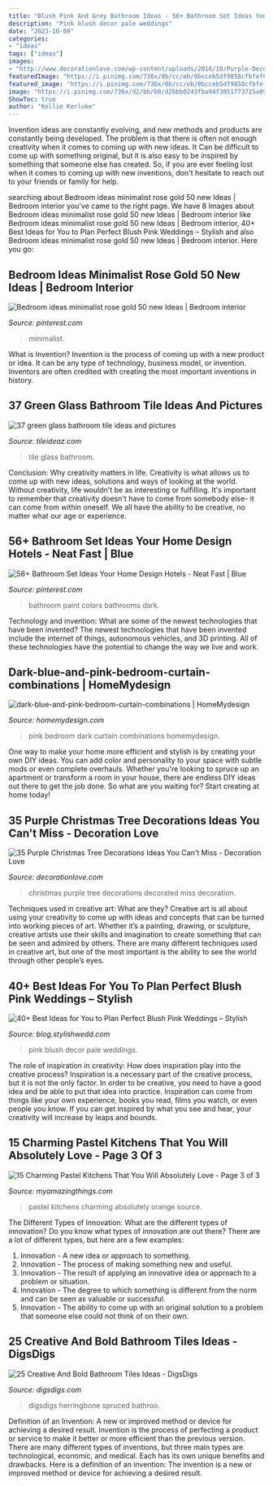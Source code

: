 ```yaml
---
title: "Blush Pink And Grey Bathroom Ideas - 56+ Bathroom Set Ideas Your Home Design Hotels"
description: "Pink blush decor pale weddings"
date: "2023-10-09"
categories:
- "ideas"
tags: ["ideas"]
images:
- "http://www.decorationlove.com/wp-content/uploads/2016/10/Purple-Decorated-Christmas-Tree.jpg"
featuredImage: "https://i.pinimg.com/736x/0b/cc/eb/0bcceb5df9858cfbfef6ac99709507b1.jpg"
featured_image: "https://i.pinimg.com/736x/0b/cc/eb/0bcceb5df9858cfbfef6ac99709507b1.jpg"
image: "https://i.pinimg.com/736x/d2/bb/b0/d2bbb0243fba94f3051773725a09abab.jpg"
ShowToc: true
author: "Kellie Kerluke"
---
```



Invention ideas are constantly evolving, and new methods and products are constantly being developed. The problem is that there is often not enough creativity when it comes to coming up with new ideas. It Can be difficult to come up with something original, but it is also easy to be inspired by something that someone else has created. So, if you are ever feeling lost when it comes to coming up with new inventions, don't hesitate to reach out to your friends or family for help.

	

		
searching about Bedroom ideas minimalist rose gold 50 new Ideas | Bedroom interior you've came to the right page. We have 8 Images about Bedroom ideas minimalist rose gold 50 new Ideas | Bedroom interior like Bedroom ideas minimalist rose gold 50 new Ideas | Bedroom interior, 40+ Best Ideas for You to Plan Perfect Blush Pink Weddings – Stylish and also Bedroom ideas minimalist rose gold 50 new Ideas | Bedroom interior. Here you go:
		
    
## Bedroom Ideas Minimalist Rose Gold 50 New Ideas | Bedroom Interior

<img loading=lazy src="https://i.pinimg.com/736x/d2/bb/b0/d2bbb0243fba94f3051773725a09abab.jpg" onerror="this.onerror=null;this.src='https://tse4.mm.bing.net/th?id=OIP.2FF6ztvs33blacgrv82MAwAAAA&amp;pid=15.1';" alt="Bedroom ideas minimalist rose gold 50 new Ideas | Bedroom interior">

_Source: pinterest.com_

>minimalist. 

	

What is Invention?
Invention is the process of coming up with a new product or idea. It can be any type of technology, business model, or invention. Inventors are often credited with creating the most important inventions in history.

    
## 37 Green Glass Bathroom Tile Ideas And Pictures

<img loading=lazy src="http://www.tileideaz.com/wp-content/uploads/2015/03/green_glass_bathroom_tile_10.jpg" onerror="this.onerror=null;this.src='https://tse3.mm.bing.net/th?id=OIP.ljmcyhIMl4AbPnTC9LhrDQHaJ3&amp;pid=15.1';" alt="37 green glass bathroom tile ideas and pictures">

_Source: tileideaz.com_

>tile glass bathroom. 

	

Conclusion: Why creativity matters in life.
Creativity is what allows us to come up with new ideas, solutions and ways of looking at the world. Without creativity, life wouldn't be as interesting or fulfilling. It's important to remember that creativity doesn't have to come from somebody else- it can come from within oneself. We all have the ability to be creative, no matter what our age or experience.

    
## 56+ Bathroom Set Ideas Your Home Design Hotels - Neat Fast | Blue

<img loading=lazy src="https://i.pinimg.com/736x/0b/cc/eb/0bcceb5df9858cfbfef6ac99709507b1.jpg" onerror="this.onerror=null;this.src='https://tse4.mm.bing.net/th?id=OIP.9RVWSdi4DGtNSOPNTVqIpAHaJ4&amp;pid=15.1';" alt="56+ Bathroom Set Ideas Your Home Design Hotels - Neat Fast | Blue">

_Source: pinterest.com_

>bathroom paint colors bathrooms dark. 

	

Technology and invention: What are some of the newest technologies that have been invented?
The newest technologies that have been invented include the internet of things, autonomous vehicles, and 3D printing. All of these technologies have the potential to change the way we live and work.

    
## Dark-blue-and-pink-bedroom-curtain-combinations | HomeMydesign

<img loading=lazy src="https://homemydesign.com/wp-content/uploads/2020/05/dark-blue-and-pink-bedroom-curtain-combinations.jpg" onerror="this.onerror=null;this.src='https://tse4.mm.bing.net/th?id=OIP.RZWUHXQSmdGYf_ICjSu3hQHaJ4&amp;pid=15.1';" alt="dark-blue-and-pink-bedroom-curtain-combinations | HomeMydesign">

_Source: homemydesign.com_

>pink bedroom dark curtain combinations homemydesign. 

	

One way to make your home more efficient and stylish is by creating your own DIY ideas. You can add color and personality to your space with subtle mods or even complete overhauls. Whether you're looking to spruce up an apartment or transform a room in your house, there are endless DIY ideas out there to get the job done. So what are you waiting for? Start creating at home today!

    
## 35 Purple Christmas Tree Decorations Ideas You Can&#039;t Miss - Decoration Love

<img loading=lazy src="http://www.decorationlove.com/wp-content/uploads/2016/10/Purple-Decorated-Christmas-Tree.jpg" onerror="this.onerror=null;this.src='https://tse2.mm.bing.net/th?id=OIP.RBMFUx280xz8WWgrYZSRowHaJ5&amp;pid=15.1';" alt="35 Purple Christmas Tree Decorations Ideas You Can&#039;t Miss - Decoration Love">

_Source: decorationlove.com_

>christmas purple tree decorations decorated miss decoration. 

	

Techniques used in creative art: What are they?
Creative art is all about using your creativity to come up with ideas and concepts that can be turned into working pieces of art. Whether it’s a painting, drawing, or sculpture, creative artists use their skills and imagination to create something that can be seen and admired by others. There are many different techniques used in creative art, but one of the most important is the ability to see the world through other people’s eyes.

    
## 40+ Best Ideas For You To Plan Perfect Blush Pink Weddings – Stylish

<img loading=lazy src="http://blog.stylishwedd.com/wp-content/uploads/2017/06/Pretty-Pale-Pink-Country-Wedding-Floral-Decor-Ideas.jpg" onerror="this.onerror=null;this.src='https://tse3.mm.bing.net/th?id=OIP.Adj_0-MpX9yC1wDgdlgZugHaKm&amp;pid=15.1';" alt="40+ Best Ideas for You to Plan Perfect Blush Pink Weddings – Stylish">

_Source: blog.stylishwedd.com_

>pink blush decor pale weddings. 

	

The role of inspiration in creativity: How does inspiration play into the creative process?
Inspiration is a necessary part of the creative process, but it is not the only factor. In order to be creative, you need to have a good idea and be able to put that idea into practice. Inspiration can come from things like your own experience, books you read, films you watch, or even people you know. If you can get inspired by what you see and hear, your creativity will increase by leaps and bounds.

    
## 15 Charming Pastel Kitchens That You Will Absolutely Love - Page 3 Of 3

<img loading=lazy src="https://myamazingthings.com/wp-content/uploads/2017/03/orange-and-blue.jpg" onerror="this.onerror=null;this.src='https://tse4.mm.bing.net/th?id=OIP.Q_7EDhdYJixmzZNJGLL_SAHaJ3&amp;pid=15.1';" alt="15 Charming Pastel Kitchens That You Will Absolutely Love - Page 3 of 3">

_Source: myamazingthings.com_

>pastel kitchens charming absolutely orange source. 

	

The Different Types of Innovation: What are the different types of innovation?
Do you know what types of innovation are out there? There are a lot of different types, but here are a few examples: 
1. Innovation - A new idea or approach to something. 
2. Innovation - The process of making something new and useful. 
3. Innovation - The result of applying an innovative idea or approach to a problem or situation. 
4. Innovation - The degree to which something is different from the norm and can be seen as valuable or successful. 
5. Innovation - The ability to come up with an original solution to a problem that someone else could not think of on their own.

    
## 25 Creative And Bold Bathroom Tiles Ideas - DigsDigs

<img loading=lazy src="https://www.digsdigs.com/photos/2019/08/04-a-boho-attic-bathroom-with-an-emerald-tile-shower-space-that-really-stands-out.jpg" onerror="this.onerror=null;this.src='https://tse3.mm.bing.net/th?id=OIP.2FqZ5kLOLbEZ3NCvhGZVLQHaLH&amp;pid=15.1';" alt="25 Creative And Bold Bathroom Tiles Ideas - DigsDigs">

_Source: digsdigs.com_

>digsdigs herringbone spruced bathroo. 

	

Definition of an Invention: A new or improved method or device for achieving a desired result.
Invention is the process of perfecting a product or service to make it better or more efficient than the previous version. There are many different types of inventions, but three main types are technological, economic, and medical. Each has its own unique benefits and drawbacks. Here is a definition of an invention: 
The invention is a new or improved method or device for achieving a desired result.

